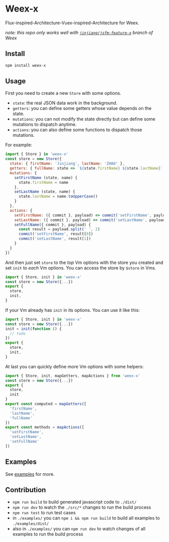 # Weex-x

Flux-inspired-Architecture-Vuex-inspired-Architecture for Weex.

_note: this repo only works well with [`jinjiang/jsfm-feature-x`](https://github.com/jinjiang/weex/tree/jsfm-feature-x) branch of Weex_

## Install

```bash
npm install weex-x
```

## Usage

First you need to create a new `Store` with some options.

* `state`: the real JSON data work in the background.
* `getters`: you can define some getters whose value depends on the state.
* `mutations`: you can not modify the state directly but can define some mutations to dispatch anytime.
* `actions`: you can also define some functions to dispatch those mutations.

For example:

```javascript
import { Store } in 'weex-x'
const store = new Store({
  state: { firstName: 'Jinjiang', lastName: 'ZHAO' },
  getters: { fullName: state => `${state.firstName} ${state.lastName}` },
  mutations: {
    setFirstName (state, name) {
      state.firstName = name
    },
    setLastName (state, name) {
      state.lastName = name.toUpperCase()
    }
  },
  actions: {
    setFirstName: ({ commit }, payload) => commit('setFirstName', payload),
    setLastName: ({ commit }, payload) => commit('setLastName', payload),
    setFullName({ commit }, payload) {
      const result = payload.split(' ', 2)
      commit('setFirstName', result[0])
      commit('setLastName', result[1])
    }
  }
})
```

And then just set `store` to the *top* Vm options with the store you created and set `init` to *each* Vm options. You can access the store by `$store` in Vms.

```javascript
import { Store, init } in 'weex-x'
const store = new Store({...})
export {
  store,
  init,
}
```

If your Vm already has `init` in its options. You can use it like this:

```javascript
import { Store, init } in 'weex-x'
const store = new Store({...})
init = init(function () {
  // todo
})
export {
  store,
  init,
}
```

At last you can quickly define more Vm options with some helpers:

```javascript
import { Store, init, mapGetters, mapActions } from 'weex-x'
const store = new Store({...})
export {
  store,
  init
}
export const computed = mapGetters([
  'firstName',
  'lastName',
  'fullName'
])
export const methods = mapActions([
  'setFirstName',
  'setLastName',
  'setFullName'
])
```

## Examples

See [examples](./examples/) for more.

## Contribution

* `npm run build` to build generated javascript code to `./dist/`
* `npm run dev` to watch the `./src/*` changes to run the build process
* `npm run test` to run test cases
* in `./examples/` you can `npm i && npm run build` to build all examples to `./examples/dist/`
* also in `./examples/` you can `npm run dev` to watch changes of all examples to run the build process
